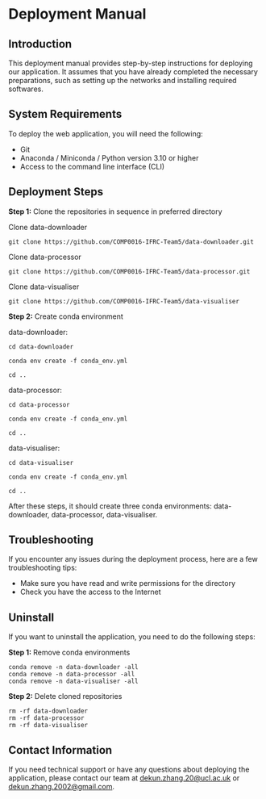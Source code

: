 # Deployment Manual

## Introduction

This deployment manual provides step-by-step instructions for deploying
our application. It assumes that you have already completed the
necessary preparations, such as setting up the networks and installing
required softwares.

## System Requirements

To deploy the web application, you will need the following:

-   Git
-   Anaconda / Miniconda / Python version 3.10 or higher
-   Access to the command line interface (CLI)

## Deployment Steps

**Step 1:** Clone the repositories in sequence in preferred directory

Clone data-downloader

    git clone https://github.com/COMP0016-IFRC-Team5/data-downloader.git

Clone data-processor

    git clone https://github.com/COMP0016-IFRC-Team5/data-processor.git

Clone data-visualiser

    git clone https://github.com/COMP0016-IFRC-Team5/data-visualiser

**Step 2:** Create conda environment

data-downloader:

    cd data-downloader

    conda env create -f conda_env.yml

    cd ..

data-processor:

    cd data-processor

    conda env create -f conda_env.yml

    cd ..

data-visualiser:

    cd data-visualiser

    conda env create -f conda_env.yml

    cd ..

After these steps, it should create three conda environments:
data-downloader, data-processor, data-visualiser.

## Troubleshooting

If you encounter any issues during the deployment process, here are a
few troubleshooting tips:

-   Make sure you have read and write permissions for the directory
-   Check you have the access to the Internet

## Uninstall

If you want to uninstall the application, you need to do the following
steps:

**Step 1:** Remove conda environments

    conda remove -n data-downloader -all
    conda remove -n data-processor -all
    conda remove -n data-visualiser -all

**Step 2:** Delete cloned repositories

    rm -rf data-downloader
    rm -rf data-processor
    rm -rf data-visualiser

## Contact Information

If you need technical support or have any questions about deploying the
application, please contact our team at 
[dekun.zhang.20@ucl.ac.uk](mailto:dekun.zhang.20@ucl.ac.uk) or 
[dekun.zhang.2002@gmail.com](mailto:dekun.zhang.2002@gmail.com).
